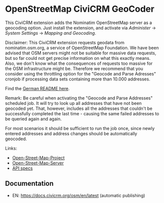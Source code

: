 # OpenStreetMap CiviCRM GeoCoder

This CiviCRM extension adds the Nominatim OpenStreetMap server as a geocoding
option. Just install the extension, and activate via *Administer*
→ *System Settings* → *Mapping and Geocoding*.

Disclaimer: This CiviCRM extension requests geodata from nominatim.osm.org, a
service of OpenStreetMap Foundation. We have been advised that OSM servers might
not be suitable for massive data requests, but so far could not get precise
information on what this exactly means. Also, we don't know what the
consequences of requests too massive for the OSM infrastructure might be.
Therefore we recommend that you consider using the throttling option for the
"Geocode and Parse Adresses" cronjob if processing data sets containing more
than 10.000 addresses.

Find the [German README here](./docs/german.md).

Remark: Be careful when activating the "Geocode and Parse Addresses" scheduled
job. It will try to look up all addresses that have not been geocoded yet. That,
however, includes all the addresses that couldn't be successfully completed the
last time - causing the same failed addresses to be queried again and again.

For most scenarios it should be sufficient to run the job once, since newly
entered addresses and address changes should be automatically geocoded.

Links:

* [Open-Street-Map-Project](http://www.openstreetmap.org)
* [Open-Street-Map-Server](http://nominatim.openstreetmap.org)
* [API specs](http://wiki.openstreetmap.org/wiki/API_v0.6)

## Documentation
- EN: https://docs.civicrm.org/osm/en/latest (automatic publishing)
